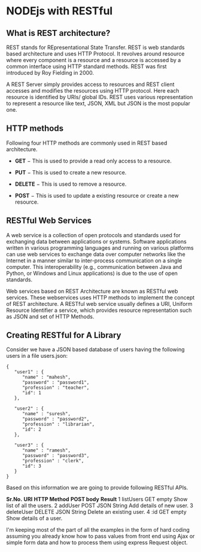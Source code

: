 # NODEjs with RESTful

## What is REST architecture?

REST stands for REpresentational State Transfer. REST is web standards based architecture and uses HTTP Protocol. It revolves around resource where every component is a resource and a resource is accessed by a common interface using HTTP standard methods. REST was first introduced by Roy Fielding in 2000.

A REST Server simply provides access to resources and REST client accesses and modifies the resources using HTTP protocol. Here each resource is identified by URIs/ global IDs. REST uses various representation to represent a resource like text, JSON, XML but JSON is the most popular one.

## HTTP methods

Following four HTTP methods are commonly used in REST based architecture.

  *  **GET** − This is used to provide a read only access to a resource.

  *  **PUT** − This is used to create a new resource.

  *  **DELETE** − This is used to remove a resource.

  *  **POST** − This is used to update a existing resource or create a new resource.

## RESTful Web Services

A web service is a collection of open protocols and standards used for exchanging data between applications or systems. Software applications written in various programming languages and running on various platforms can use web services to exchange data over computer networks like the Internet in a manner similar to inter-process communication on a single computer. This interoperability (e.g., communication between Java and Python, or Windows and Linux applications) is due to the use of open standards.

Web services based on REST Architecture are known as RESTful web services. These webservices uses HTTP methods to implement the concept of REST architecture. A RESTful web service usually defines a URI, Uniform Resource Identifier a service, which provides resource representation such as JSON and set of HTTP Methods.

## Creating RESTful for A Library

Consider we have a JSON based database of users having the following users in a file users.json:

```
{
   "user1" : {
      "name" : "mahesh",
      "password" : "password1",
      "profession" : "teacher",
      "id": 1
   },
   
   "user2" : {
      "name" : "suresh",
      "password" : "password2",
      "profession" : "librarian",
      "id": 2
   },
   
   "user3" : {
      "name" : "ramesh",
      "password" : "password3",
      "profession" : "clerk",
      "id": 3
   }
}

```

Based on this information we are going to provide following RESTful APIs.

**Sr.No.** 	**URI** 		**HTTP Method** 	**POST body** 			**Result**
1 			listUsers 		GET 				empty 			Show list of all the users.
2 			addUser 		POST 				JSON String 	Add details of new user.
3 			deleteUser 		DELETE 				JSON String 	Delete an existing user.
4 			:id 			GET 				empty 			Show details of a user.

I'm keeping most of the part of all the examples in the form of hard coding assuming you already know how to pass values from front end using Ajax or simple form data and how to process them using express Request object.